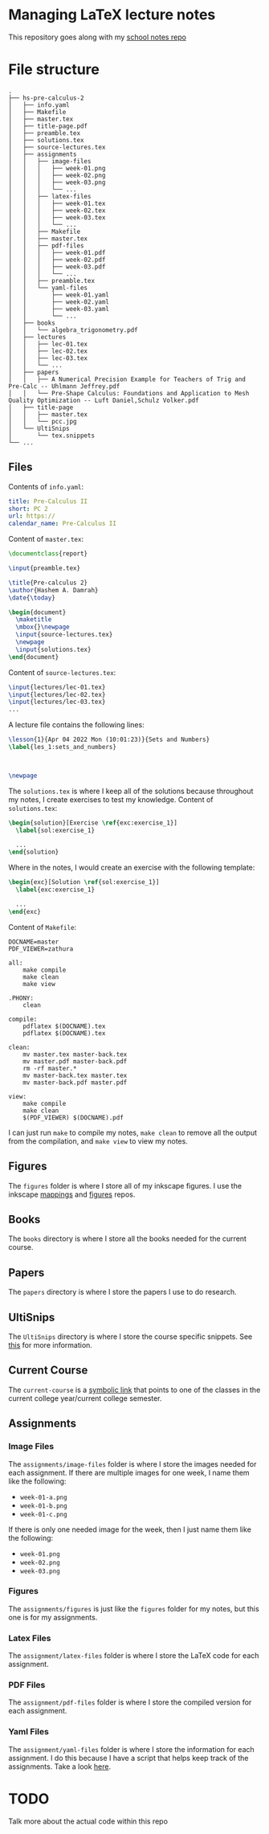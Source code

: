 Managing LaTeX lecture notes
============================

This repository goes along with my [school notes
repo](https://github.com/SingularisArt/school-notes)

# File structure

```
.
├── hs-pre-calculus-2
│   ├── info.yaml
│   ├── Makefile
│   ├── master.tex
│   ├── title-page.pdf
│   ├── preamble.tex
│   ├── solutions.tex
│   ├── source-lectures.tex
│   ├── assignments
│   │   ├── image-files
│   │   │   ├── week-01.png
│   │   │   ├── week-02.png
│   │   │   ├── week-03.png
│   │   │   └── ...
│   │   ├── latex-files
│   │   │   ├── week-01.tex
│   │   │   ├── week-02.tex
│   │   │   ├── week-03.tex
│   │   │   └── ...
│   │   ├── Makefile
│   │   ├── master.tex
│   │   ├── pdf-files
│   │   │   ├── week-01.pdf
│   │   │   ├── week-02.pdf
│   │   │   ├── week-03.pdf
│   │   │   └── ...
│   │   ├── preamble.tex
│   │   └── yaml-files
│   │       ├── week-01.yaml
│   │       ├── week-02.yaml
│   │       ├── week-03.yaml
│   │       └── ...
│   ├── books
│   │   └── algebra_trigonometry.pdf
│   ├── lectures
│   │   ├── lec-01.tex
│   │   ├── lec-02.tex
│   │   ├── lec-03.tex
│   │   └── ...
│   ├── papers
│   │   ├── A Numerical Precision Example for Teachers of Trig and Pre-Calc -- Uhlmann Jeffrey.pdf
│   │   └── Pre-Shape Calculus: Foundations and Application to Mesh Quality Optimization -- Luft Daniel,Schulz Volker.pdf
│   ├── title-page
│   │   ├── master.tex
│   │   └── pcc.jpg
│   └── UltiSnips
│       └── tex.snippets
└── ...
```

## Files

Contents of `info.yaml`:

```yaml
title: Pre-Calculus II
short: PC 2
url: https://
calendar_name: Pre-Calculus II
```

Content of `master.tex`:

```tex
\documentclass{report}

\input{preamble.tex}

\title{Pre-calculus 2}
\author{Hashem A. Damrah}
\date{\today}

\begin{document}
  \maketitle
  \mbox{}\newpage
  \input{source-lectures.tex}
  \newpage
  \input{solutions.tex}
\end{document}
```

Content of `source-lectures.tex`:

```tex
\input{lectures/lec-01.tex}
\input{lectures/lec-02.tex}
\input{lectures/lec-03.tex}
...
```

A lecture file contains the following lines:

```tex
\lesson{1}{Apr 04 2022 Mon (10:01:23)}{Sets and Numbers}
\label{les_1:sets_and_numbers}



\newpage
```

The `solutions.tex` is where I keep all of the solutions because throughout my
notes, I create exercises to test my knowledge. Content of `solutions.tex`:

```tex
\begin{solution}[Exercise \ref{exc:exercise_1}]
  \label{sol:exercise_1}

  ...
\end{solution}
```

Where in the notes, I would create an exercise with the following template:

```tex
\begin{exc}[Solution \ref{sol:exercise_1}]
  \label{exc:exercise_1}

  ...
\end{exc}
```

Content of `Makefile`:

```make
DOCNAME=master
PDF_VIEWER=zathura

all:
	make compile
	make clean
	make view

.PHONY:
	clean

compile:
	pdflatex $(DOCNAME).tex
	pdflatex $(DOCNAME).tex

clean:
	mv master.tex master-back.tex
	mv master.pdf master-back.pdf
	rm -rf master.*
	mv master-back.tex master.tex
	mv master-back.pdf master.pdf

view:
	make compile
	make clean
	$(PDF_VIEWER) $(DOCNAME).pdf
```

I can just run `make` to compile my notes, `make clean` to remove all the
output from the compilation, and `make view` to view my notes.

## Figures

The `figures` folder is where I store all of my inkscape figures. I use the
inkscape [mappings](https://github.com/SingularisArt/inkscape-mappings) and
[figures](https://github.com/SingularisArt/inkscape-figures) repos.

## Books

The `books` directory is where I store all the books needed for the current
course.

## Papers

The `papers` directory is where I store the papers I use to do research.

## UltiSnips

The `UltiSnips` directory is where I store the course specific snippets.
See
[this](https://damrah.netlify.app/post/note-taking-with-latex-part-1/#course-specific-snippets)
for more information.

## Current Course

The `current-course` is a [symbolic
link](https://en.wikipedia.org/wiki/Symbolic_link) that points to one of the
classes in the current college year/current college semester.

## Assignments

### Image Files

The `assignments/image-files` folder is where I store the images needed for each
assignment. If there are multiple images for one week, I name them like the
following:

* `week-01-a.png`
* `week-01-b.png`
* `week-01-c.png`

If there is only one needed image for the week, then I just name them like the
following:

* `week-01.png`
* `week-02.png`
* `week-03.png`

### Figures

The `assignments/figures` is just like the `figures` folder for my notes, but
this one is for my assignments.

### Latex Files

The `assignment/latex-files` folder is where I store the LaTeX code for each
assignment.

### PDF Files

The `assignment/pdf-files` folder is where I store the compiled version for
each assignment.

### Yaml Files

The `assignment/yaml-files` folder is where I store the information for each
assignment. I do this because I have a script that helps keep track of the
assignments. Take a look
[here](https://github.com/SingularisArt/school-setup#assignments).

# TODO

Talk more about the actual code within this repo
